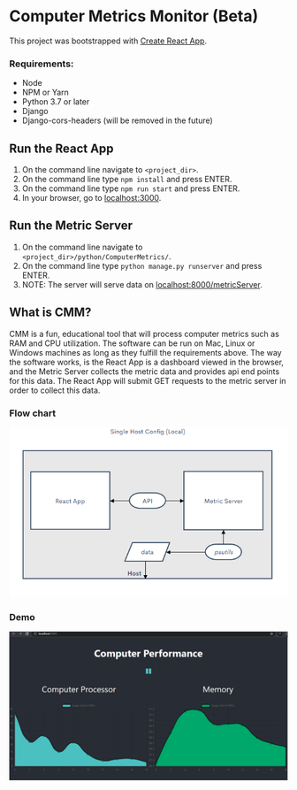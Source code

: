 # Computer Metrics Monitor (Beta)

This project was bootstrapped with [Create React App](https://github.com/facebook/create-react-app).

### Requirements:
<ul>
 <li>Node</li>
 <li>NPM or Yarn</li>
 <li>Python 3.7 or later</li>
 <li>Django</li>
 <li>Django-cors-headers (will be removed in the future)</li>
</ul>

## Run the React App
1. On the command line navigate to `<project_dir>`.
2. On the command line type `npm install` and press ENTER.
3. On the command line type `npm run start` and press ENTER.
4. In your browser, go to <a href="http:localhost:3000">localhost:3000</a>.

## Run the Metric Server
1. On the command line navigate to `<project_dir>/python/ComputerMetrics/`.
2. On the command line type `python manage.py runserver` and press ENTER.
3. NOTE: The server will serve data on <a href="http:localhost:8000/metricServer">localhost:8000/metricServer</a>.

## What is CMM?
CMM is a fun, educational tool that will process computer metrics such as RAM and CPU utilization. The software can be run on Mac, Linux or Windows machines as long as they fulfill the requirements above. The way the software works, is the React App is a dashboard viewed in the browser, and the Metric Server collects the metric data and provides api end points for this data. The React App will submit GET requests to the metric server in order to collect this data.

### Flow chart
![single-flow-chart](singleHostChart.png)

### Demo

![demo image](Demo.png)
